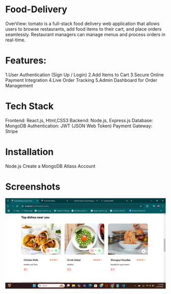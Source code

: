# Food-Delivery
OverView:
tomato is a full-stack food delivery web application that allows users to browse restaurants, add food items to their cart, and place orders seamlessly. Restaurant managers can manage menus and process orders in real-time.

# Features:
1.User Authentication (Sign Up / Login)
2.Add Items to Cart
3.Secure Online Payment Integration
4.Live Order Tracking
5.Admin Dashboard for Order Management

# Tech Stack
Frontend: React.js, Html,CSS3
Backend: Node.js, Express.js
Database: MongoDB
Authentication: JWT (JSON Web Token)
Payment Gateway: Stripe


# Installation
Node.js
Create a MongoDB Atlass Account


# Screenshots

![Home page](https://github.com/Mouni5/Food-Delivery/blob/main/Screenshots/Adding%20items%20to%20cart%20with%20%2B%20Symbol.png)





